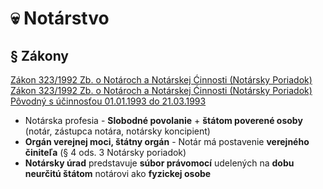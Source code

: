 # 💀 Notárstvo

## § Zákony
[Zákon 323/1992 Zb. o Notároch a Notárskej Ćinnosti (Notársky Poriadok)](https://www.slov-lex.sk/pravne-predpisy/SK/ZZ/1992/323/19930101.html)  
[Zákon 323/1992 Zb. o Notároch a Notárskej Ćinnosti (Notársky Poriadok) Pôvodný s účinnosťou 01.01.1993 do 21.03.1993](https://www.slov-lex.sk/pravne-predpisy/SK/ZZ/1992/323/19930101.html)  

- Notárska profesia - **Slobodné povolanie** + **štátom poverené osoby** (notár, zástupca notára, notársky koncipient)  
- **Orgán verejnej moci, štátny orgán** - Notár má postavenie **verejného činiteľa** (§ 4 ods. 3 Notársky poriadok)  
- **Notársky úrad** predstavuje **súbor právomocí** udelených na **dobu neurčitú štátom** notárovi ako **fyzickej osobe**  
